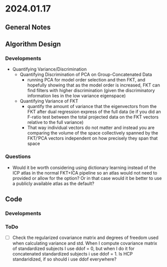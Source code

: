 # 2024.01.17

## General Notes

## Algorithm Design

### Developments

* Quantifying Variance/Discrimination
  * Quantifying Discrimination of PCA on Group-Concatenated Data
    * running PCA for model order selection and then FKT, and hopefully showing that as the model order is increased, FKT can find filters with higher discrimination (given the discriminatory information lies in the low variance eigenspace)
  * Quantifying Variance of FKT
    * quantify the amount of variance that the eigenvectors from the FKT after dual regression express of the full data (ie if you did an F-ratio test between the total projected data on the FKT vectors relative to the full variance)
    * That way individual vectors do not matter and instead you are comparing the volume of the space collectively spanned by the FKT/’PCA vectors independent on how precisely they span that space

### Questions

* Would it be worth considering using dictionary learning instead of the ICP atlas in the normal FKT+ICA pipeline so an atlas would not need to provided or allow for the option? Or in that case would it be better to use a publicly available atlas as the default?

## Code

### Developments

### ToDo

* [ ] Check the regularized covariance matrix and degrees of freedom used when calculating variance and std. When I compute covariance matrix of standardized subjects I use ddof = 0, but when I do it for concatenated standardized subjects i use ddof = 1. Is HCP standaridized, if so should i use ddof everywhere?
